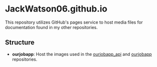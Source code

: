 # JackWatson06.github.io
This repository utilizes GitHub's pages service to host media files for documentation found in my
other repositories.

## Structure
- **ourjobapp**: Host the images used in the 
[ourjobapp_api](https://github.com/JackWatson06/ourjobapp_api) and 
[ourjobapp](https://github.com/JackWatson06/ourjobapp) repositories.
